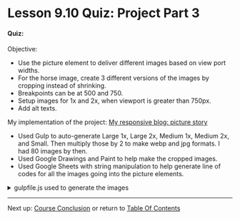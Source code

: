 # Lesson 9.10 Quiz: Project Part 3

#### Quiz:

Objective:
- Use the picture element to deliver different images based on view port widths.
- For the horse image, create 3 different versions of the images by cropping instead of shrinking.
- Breakpoints can be at 500 and 750. 
- Setup images for 1x and 2x, when viewport is greater than 750px.
- Add alt texts.

My implementation of the project:
[My responsive blog: picture story](https://genchau.github.io/ND024_Part2_Lesson09-10/)
- Used Gulp to auto-generate Large 1x, Large 2x, Medium 1x, Medium 2x, and Small. Then multiply those by 2 to make webp and jpg formats. I had 80 images by then.
- Used Google Drawings and Paint to help make the cropped images.
- Used Google Sheets with string manipulation to help generate line of codes for all the images going into the picture elements.

<details>
<summary>gulpfile.js used to generate the images</summary>
<p>

```
var gulp = require('gulp');
var $ = require('gulp-load-plugins')();

gulp.task('images', function () {
  return gulp.src('images_src/*.jpg')
    .pipe($.responsive({
      '*': [
      {
        width: 2400,
        rename: {
          suffix: '_large_2x_2400w',
          extname: '.jpg',
        },
        withoutEnlargement: true,
      }, 
      {
        width: 1200,
        rename: {
          suffix: '_large_1x_1200w',
          extname: '.jpg',
        },
        withoutEnlargement: true,
      }, 
      {
        width: 1500,
        rename: {
          suffix: '_medium_2x_1500w',
          extname: '.jpg',
        },
        withoutEnlargement: true,
      }, 
      {
        width: 750,
        rename: {
          suffix: '_medium_1x_750w',
          extname: '.jpg',
        },
        withoutEnlargement: true,
      }, 
      {
        width: 500,
        rename: {
          suffix: '_small_500w',
          extname: '.jpg',
        },
        withoutEnlargement: true,
      }, 
      {
        width: 2400,
        rename: {
          suffix: '_large_2x_2400w',
          extname: '.webp',
        },
        withoutEnlargement: true,
      }, 
      {
        width: 1200,
        rename: {
          suffix: '_large_1x_1200w',
          extname: '.webp',
        },
        withoutEnlargement: true,
      }, 
      {
        width: 1500,
        rename: {
          suffix: '_medium_2x_1500w',
          extname: '.webp',
        },
        withoutEnlargement: true,
      }, 
      {
        width: 750,
        rename: {
          suffix: '_medium_1x_750w',
          extname: '.webp',
        },
        withoutEnlargement: true,
      }, 
      {
        width: 500,
        rename: {
          suffix: '_small_500w',
          extname: '.webp',
        },
        withoutEnlargement: true,
      }, 

      ],
    }, {
      // Global configuration for all images
      // The output quality for JPEG, WebP and TIFF output formats
      quality: 40,
      // Use progressive (interlace) scan for JPEG and PNG output
      progressive: true,
      // Strip all metadata
      withMetadata: false,
      // Do not emit the error when image is enlarged.
      errorOnEnlargement: false,
    }))
    .pipe(gulp.dest('img'));
});
```

</p>
</details>

- - -
Next up: [Course Conclusion](ND024_Part2_Lesson09_11.md) or return to [Table Of Contents](./ND024_TableOfContents.md)
